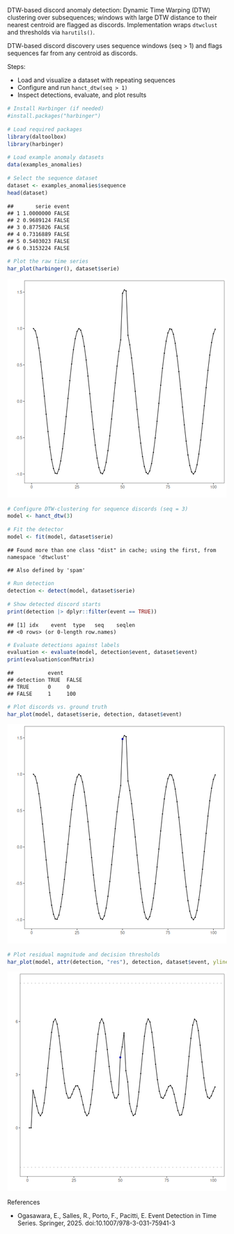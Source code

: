 DTW-based discord anomaly detection: Dynamic Time Warping (DTW) clustering over subsequences; windows with large DTW distance to their nearest centroid are flagged as discords. Implementation wraps `dtwclust` and thresholds via `harutils()`.

DTW-based discord discovery uses sequence windows (seq > 1) and flags sequences far from any centroid as discords. 

Steps:
- Load and visualize a dataset with repeating sequences
- Configure and run `hanct_dtw(seq > 1)`
- Inspect detections, evaluate, and plot results


``` r
# Install Harbinger (if needed)
#install.packages("harbinger")
```


``` r
# Load required packages
library(daltoolbox)
library(harbinger) 
```


``` r
# Load example anomaly datasets
data(examples_anomalies)
```


``` r
# Select the sequence dataset
dataset <- examples_anomalies$sequence
head(dataset)
```

```
##       serie event
## 1 1.0000000 FALSE
## 2 0.9689124 FALSE
## 3 0.8775826 FALSE
## 4 0.7316889 FALSE
## 5 0.5403023 FALSE
## 6 0.3153224 FALSE
```


``` r
# Plot the raw time series
har_plot(harbinger(), dataset$serie)
```

![plot of chunk unnamed-chunk-5](fig/hanct_dtw_discord/unnamed-chunk-5-1.png)


``` r
# Configure DTW-clustering for sequence discords (seq = 3)
model <- hanct_dtw(3)
```


``` r
# Fit the detector
model <- fit(model, dataset$serie)
```

```
## Found more than one class "dist" in cache; using the first, from namespace 'dtwclust'
```

```
## Also defined by 'spam'
```


``` r
# Run detection
detection <- detect(model, dataset$serie)
```


``` r
# Show detected discord starts
print(detection |> dplyr::filter(event == TRUE))
```

```
## [1] idx    event  type   seq    seqlen
## <0 rows> (or 0-length row.names)
```


``` r
# Evaluate detections against labels
evaluation <- evaluate(model, detection$event, dataset$event)
print(evaluation$confMatrix)
```

```
##           event      
## detection TRUE  FALSE
## TRUE      0     0    
## FALSE     1     100
```


``` r
# Plot discords vs. ground truth
har_plot(model, dataset$serie, detection, dataset$event)
```

![plot of chunk unnamed-chunk-11](fig/hanct_dtw_discord/unnamed-chunk-11-1.png)


``` r
# Plot residual magnitude and decision thresholds
har_plot(model, attr(detection, "res"), detection, dataset$event, yline = attr(detection, "threshold"))
```

![plot of chunk unnamed-chunk-12](fig/hanct_dtw_discord/unnamed-chunk-12-1.png)

References 
- Ogasawara, E., Salles, R., Porto, F., Pacitti, E. Event Detection in Time Series. Springer, 2025. doi:10.1007/978-3-031-75941-3

